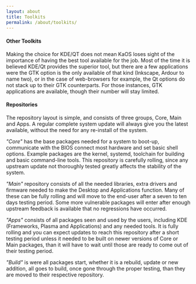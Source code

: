```yaml
---
layout: about
title: Toolkits
permalink: /about/toolkits/
---
```

#### Other Toolkits 
Making the choice for KDE/QT does not mean KaOS loses sight of the importance of having the best tool available for the job. Most of the time it is believed KDE/Qt provides the superior tool, but there are a few applications were the GTK option is the only available of that kind (Inkscape, Ardour to name two), or in the case of web-browsers for example, the Qt options do not stack up to their GTK counterparts. For those instances, GTK applications are available, though their number will stay limited.

#### Repositories 
The repository layout is simple, and consists of three groups, Core, Main and Apps. A regular complete system update will always give you the latest available, without the need for any re-install of the system.

<em>"Core"</em> has the base packages needed for a system to boot-up, communicate with the BIOS connect most hardware and set basic shell options. Example packages are the kernel, systemd, toolchain for building and basic command-line tools. This repository is carefully rolling, since any upstream update not thoroughly tested greatly affects the stability of the system.

<em>"Main"</em> repository consists of all the needed libraries, extra drivers and firmware needed to make the Desktop and Applications function. Many of these can be fully rolling and will move to the end-user after a seven to ten days testing period. Some more vulnerable packages will enter after enough upstream feedback is available that no regressions have occurred.

<em>"Apps"</em> consists of all packages seen and used by the users, including KDE (Frameworks, Plasma and Applications) and any needed tools. It is fully rolling and you can expect updates to reach this repository after a short testing period unless it needed to be built on newer versions of Core or Main packages, than it will have to wait until those are ready to come out of their testing period.

<em>"Build"</em> is were all packages start, whether it is a rebuild, update or new addition, all goes to build, once gone through the proper testing, than they are moved to their respective repository.
